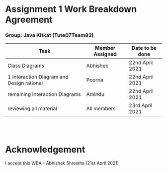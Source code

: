 # Assignment 1 Work Breakdown Agreement 
### Group: Java Kitkat (Tute07Team82)

| Task                                      | Member Assigned | Date to be done |
| ----------------------------------------- | --------------- | --------------- |
| Class Diagrams                            | Abhishek        | 22nd April 2021 |
| 1 Interaction Diagram and Design rational | Poorna          | 22nd April 2021 |
| remaining Interaction Diagrams            | Amindu          | 22nd April 2021 |
| reviewing all material                    | All members     | 23rd April 2021 |

<br><br>

# Acknowledgement 
I accept this WBA - Abhishek Shrestha (21st April 2021) <br>







